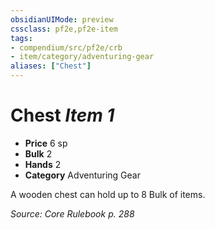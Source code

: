 ```yaml
---
obsidianUIMode: preview
cssclass: pf2e,pf2e-item
tags:
- compendium/src/pf2e/crb
- item/category/adventuring-gear
aliases: ["Chest"]
---
```

# Chest *Item 1*  

- **Price** 6 sp
- **Bulk** 2
- **Hands** 2
- **Category** Adventuring Gear

A wooden chest can hold up to 8 Bulk of items.

*Source: Core Rulebook p. 288*